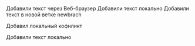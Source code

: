 Добавили текст через Веб-браузер
Добавили текст локально
Добавили текст в новой ветке newbrach

Добавил локальный кофнликт

Добавили текст локально